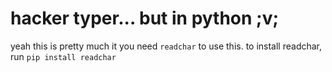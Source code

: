 # hacker typer... but in python ;v;
yeah this is pretty much it
you need `readchar` to use this. to install readchar, run `pip install readchar`